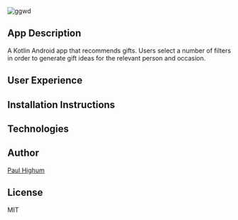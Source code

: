 ![ggwd](https://user-images.githubusercontent.com/26422138/37922149-071b2c58-30e9-11e8-9f56-fdb6a517df55.png)
<br>

## App Description
A Kotlin Android app that recommends gifts. Users select a number of filters in order to generate gift ideas for the relevant person and occasion.

## User Experience

## Installation Instructions

## Technologies

## Author
[Paul Highum](https://github.com/paulhighum)

## License
MIT
